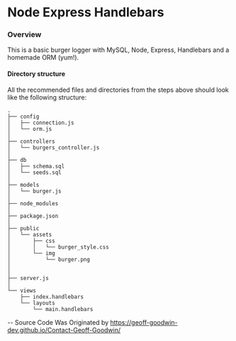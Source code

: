 # Node Express Handlebars

### Overview

This is a basic burger logger with MySQL, Node, Express, Handlebars and a homemade ORM (yum!).


#### Directory structure

All the recommended files and directories from the steps above should look like the following structure:

```
.
├── config
│   ├── connection.js
│   └── orm.js
│ 
├── controllers
│   └── burgers_controller.js
│
├── db
│   ├── schema.sql
│   └── seeds.sql
│
├── models
│   └── burger.js
│ 
├── node_modules
│ 
├── package.json
│
├── public
│   └── assets
│       ├── css
│       │   └── burger_style.css
│       └── img
│           └── burger.png
│   
│
├── server.js
│
└── views
    ├── index.handlebars
    └── layouts
        └── main.handlebars
```

-- Source Code Was Originated by https://geoff-goodwin-dev.github.io/Contact-Geoff-Goodwin/